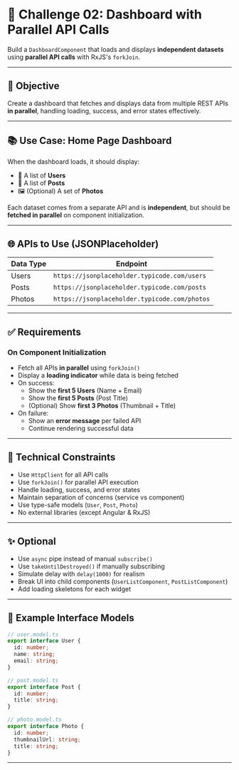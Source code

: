 # 🚀 Challenge 02: Dashboard with Parallel API Calls

Build a `DashboardComponent` that loads and displays **independent datasets** using **parallel API calls** with RxJS's `forkJoin`.

---

## 🎯 Objective

Create a dashboard that fetches and displays data from multiple REST APIs **in parallel**, handling loading, success, and error states effectively.

---

## 📚 Use Case: Home Page Dashboard

When the dashboard loads, it should display:

- 👤 A list of **Users**
- 📝 A list of **Posts**
- 🖼️ (Optional) A set of **Photos**

Each dataset comes from a separate API and is **independent**, but should be **fetched in parallel** on component initialization.

---

## 🌐 APIs to Use (JSONPlaceholder)

| Data Type | Endpoint |
|-----------|----------|
| Users     | `https://jsonplaceholder.typicode.com/users` |
| Posts     | `https://jsonplaceholder.typicode.com/posts` |
| Photos    | `https://jsonplaceholder.typicode.com/photos` |

---

## ✅ Requirements

### On Component Initialization

- Fetch all APIs **in parallel** using `forkJoin()`
- Display a **loading indicator** while data is being fetched
- On success:
  - Show the **first 5 Users** (Name + Email)
  - Show the **first 5 Posts** (Post Title)
  - (Optional) Show **first 3 Photos** (Thumbnail + Title)
- On failure:
  - Show an **error message** per failed API
  - Continue rendering successful data

---

## 🧱 Technical Constraints

- Use `HttpClient` for all API calls
- Use `forkJoin()` for parallel API execution
- Handle loading, success, and error states
- Maintain separation of concerns (service vs component)
- Use type-safe models (`User`, `Post`, `Photo`)
- No external libraries (except Angular & RxJS)

---

## ✨ Optional

- Use `async` pipe instead of manual `subscribe()`
- Use `takeUntilDestroyed()` if manually subscribing
- Simulate delay with `delay(1000)` for realism
- Break UI into child components (`UserListComponent`, `PostListComponent`)
- Add loading skeletons for each widget

---

## 🧾 Example Interface Models

```ts
// user.model.ts
export interface User {
  id: number;
  name: string;
  email: string;
}

// post.model.ts
export interface Post {
  id: number;
  title: string;
}

// photo.model.ts
export interface Photo {
  id: number;
  thumbnailUrl: string;
  title: string;
}
```

---
